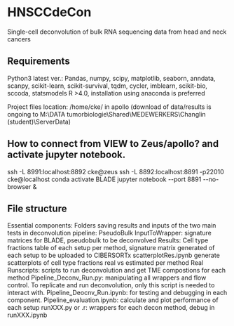 # HNSCCdeCon
Single-cell deconvolution of bulk RNA sequencing data from head and neck cancers

## Requirements
Python3 latest ver.:
Pandas, numpy, scipy, matplotlib, seaborn, anndata, scanpy, scikit-learn, scikit-survival, tqdm, cycler, imblearn, scikit-bio, sccoda, statsmodels
R >4.0, installation using anaconda is preferred

Project files location: /home/cke/ in apollo
(download of data/results is ongoing to M:\DATA tumorbiologie\Shared\MEDEWERKERS\Changlin (student)\ServerData)

## How to connect from VIEW to Zeus/apollo? and activate jupyter notebook.
ssh -L 8991:localhost:8892 cke@zeus
ssh -L 8892:localhost:8891 -p22010 cke@localhost 
conda activate BLADE
jupyter notebook --port 8891 --no-browser &

## File structure
Essential components:
Folders saving results and inputs of the two main tests in deconvolution pipeline:
PseudoBulk
InputToWrapper: signature matrices for BLADE, pseudobulk to be deconvolved
Results: Cell type fractions table of each setup per method, signature matrix generated of each setup to be uploaded to CIBERSORTx
scatterplotRes.ipynb generate scatterplots of cell type fractions real vs estimated per method
Real
Runscripts: scripts to run deconvolution and get TME compostions for each method 
Pipeline_Deconv_Run.py: manipulating all wrappers and flow control. To replicate and run deconvolution, only this script is needed to interact with.
Pipeline_Deocnv_Run.ipynb: for testing and debugging in each component.
Pipeline_evaluation.ipynb: calculate and plot performance of each setup
runXXX.py or .r: wrappers for each decon method, debug in runXXX.ipynb


